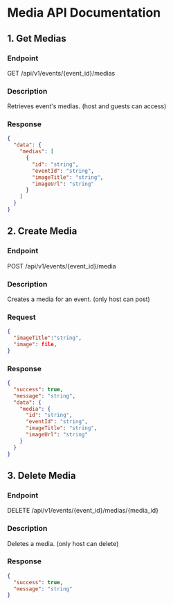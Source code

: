 # Media API Documentation

## 1. Get Medias

### Endpoint

GET /api/v1/events/{event_id}/medias

### Description

Retrieves event's medias. (host and guests can access)

### Response

```json
{
  "data": {
    "medias": [
      {
        "id": "string",
        "eventId": "string",
        "imageTitle": "string",
        "imageUrl": "string"
      }
    ]
  }
}
```

## 2. Create Media

### Endpoint
POST /api/v1/events/{event_id}/media

### Description

Creates a media for an event. (only host can post)

### Request

```json
{
  "imageTitle":"string",
  "image": file,
}
```

### Response

```json
{
  "success": true,
  "message": "string",
  "data": {
    "media": {
      "id": "string",
      "eventId": "string",
      "imageTitle": "string",
      "imageUrl": "string"
    }
  }
}
```

## 3. Delete Media

### Endpoint

DELETE /api/v1/events/{event_id}/medias/{media_id}

### Description

Deletes a media. (only host can delete)

### Response

```json
{
  "success": true,
  "message": "string"
}
```
